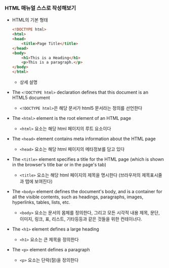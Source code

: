 ### HTML 매뉴얼 스스로 작성해보기 

- HTML의 기본 형태

    ```html
    <!DOCTYPE html>
    <html>
    <head>
        <title>Page Title</title>
    </head>
    <body>
        <h1>This is a Heading</h1>
        <p>This is a paragraph.</p>
    </body>
    </html>
    ```

    * 상세 설명

- The `<!DOCTYPE html>` declaration defines that this document is an HTML5 document
    - `<!DOCTYPE html>`은 해당 문서가 html5 문서라는 정의를 선언한다

- The `<html>` element is the root element of an HTML page
    - `<html>` 요소는 해당 html 페이지의 루트 요소이다

- The `<head>` element contains meta information about the HTML page
    - `<head>` 요소는 해당 html 페이지의 메타정보를 담고 있다

- The `<title>` element specifies a title for the HTML page (which is shown in the browser's title bar or in the page's tab)
    - `<title>` 요소는 해당 html 페이지의 제목을 명시한다 (브라우저의 제목표시줄과 탭에 보여진다)

- The `<body>` element defines the document's body, and is a container for all the visible contents, such as headings, paragraphs, images, hyperlinks, tables, lists, etc.
    - `<body>` 요소는 문서의 몸체를 정의한다, 그리고 모든 시각적 내용 제목, 문단, 이미지, 링크, 표, 리스트, 기타등등과 같은 것들을 위한 컨테이너다.

- The `<h1>` element defines a large heading
    - `<h1>` 요소는 큰 제목을 정의한다

- The `<p>` element defines a paragraph
    - `<p>` 요소는 단락(절)을 정의한다